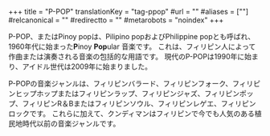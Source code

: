 +++
title = "P-POP"
translationKey = "tag-ppop"
#url = ""
#aliases = [""]
#relcanonical = ""
#redirectto = ""
#metarobots = "noindex"
+++

P-POP、またはPinoy popは、Pilipino popおよびPhilippine popとも呼ばれ、1960年代に始まった**P**inoy **Pop**ular 音楽です。 これは、フィリピン人によって作曲または演奏される音楽の包括的な用語です。 現代のP-POPは1990年に始まり、アイドル世代は2009年に始まりました。

P-POPの音楽ジャンルは、フィリピンバラード、フィリピンフォーク、フィリピンヒップホップまたはフィリピンラップ、フィリピンジャズ、フィリピンポップ、フィリピンR＆Bまたはフィリピンソウル、フィリピンレゲエ、フィリピンロックです。 これらに加えて、クンディマンはフィリピンで今でも人気のある植民地時代以前の音楽ジャンルです。
